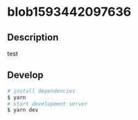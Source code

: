 # blob1593442097636

## Description

test

## Develop

```bash
# install dependencies
$ yarn
# start development server
$ yarn dev
```